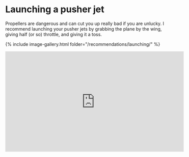 # Launching a pusher jet

Propellers are dangerous and can cut you up really bad if you are unlucky. I recommend launching your pusher jets by grabbing the plane by the wing, giving half (or so) throttle, and giving it a toss.

{% include image-gallery.html folder="/recommendations/launching/" %}

<iframe width="560" height="315" src="https://www.youtube.com/embed/WbUjmuXtA4A" title="YouTube video player" frameborder="0" allow="accelerometer; autoplay; clipboard-write; encrypted-media; gyroscope; picture-in-picture" allowfullscreen></iframe>
